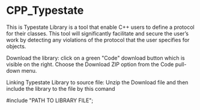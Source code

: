 # CPP_Typestate
This is Typestate Library is a tool that enable C++ users to define a protocol for their classes. This tool will significantly facilitate and secure the user’s work by detecting any violations of the protocol that the user specifies for objects.


Download the library:
click on a green "Code" download button which is visible on the right. Choose the Download ZIP option from the Code pull-down menu.


Linking Typestate Library to source file:
Unzip the Download file and then include the library to the file by this comand

#include "PATH TO LIBRARY FILE";




